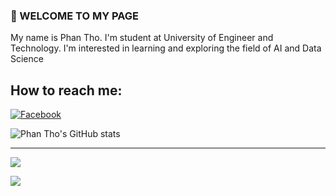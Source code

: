 ### 👋 WELCOME TO MY PAGE
My name is Phan Tho. I'm student at University of Engineer and Technology. I'm interested in learning and exploring the field of AI and Data Science
## How to reach me:
[![Facebook](https://img.shields.io/badge/Facebook-%231877F2.svg?logo=Facebook&logoColor=white)](https://facebook.com/https://www.facebook.com/profile.php?id=100054615060962) 

![Phan Tho's GitHub stats](https://github-readme-stats.vercel.app/api?username=phan-tho&hide=contribs,prs,issues&theme=radical)

---
[![](https://visitcount.itsvg.in/api?id=phan-tho&icon=0&color=0)](https://visitcount.itsvg.in)

<a href="https://github.com/phan-tho/Sic-bo/">
  <!-- Change the `github-readme-stats.anuraghazra1.vercel.app` to `github-readme-stats.vercel.app`  -->
  <img align="center" src="https://github-readme-stats.anuraghazra1.vercel.app/api/pin/?username=phan-tho&repo=Sic-bo&theme=radical" />
</a>  
